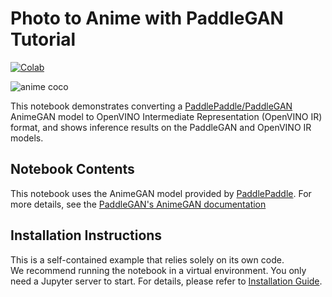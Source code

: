 # Photo to Anime with PaddleGAN Tutorial
[![Colab](https://colab.research.google.com/assets/colab-badge.svg)](https://colab.research.google.com/github/openvinotoolkit/openvino_notebooks/blob/main/notebooks/vision-paddlegan-anime/vision-paddlegan-anime.ipynb)

![anime coco](https://user-images.githubusercontent.com/15709723/123559130-04550100-d74f-11eb-819c-a02284654428.jpg)

This notebook demonstrates converting a [PaddlePaddle/PaddleGAN](https://github.com/PaddlePaddle/PaddleGAN) AnimeGAN model to OpenVINO Intermediate Representation (OpenVINO IR) format, and shows inference results on the PaddleGAN and OpenVINO IR models.

## Notebook Contents

This notebook uses the AnimeGAN model provided by [PaddlePaddle](https://www.paddlepaddle.org.cn/). For more details, see the [PaddleGAN's AnimeGAN documentation](https://github.com/PaddlePaddle/PaddleGAN/blob/develop/docs/en_US/tutorials/animegan.md)

## Installation Instructions

This is a self-contained example that relies solely on its own code.</br>
We recommend  running the notebook in a virtual environment. You only need a Jupyter server to start.
For details, please refer to [Installation Guide](../../README.md).
